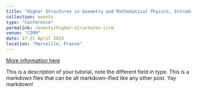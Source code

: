 ```yaml
---
title: "Higher Structures in Geometry and Mathematical Physics, Introductory School at CIRM in Luminy"
collection: events
type: "Conference"
permalink: /events/higher-structures-cirm
venue: "CIRM"
date: 17-21 April 2023
location: "Marseille, France"
---
```


[More information here](http://exampleurl.com)

This is a description of your tutorial, note the different field in type. This is a markdown files that can be all markdown-ified like any other post. Yay markdown!
